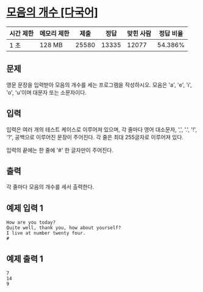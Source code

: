 # [모음의 개수 [다국어]](https://www.acmicpc.net/problem/1264)

| 시간 제한 | 메모리 제한 | 제출 | 정답 | 맞힌 사람 | 정답 비율 |
| --- | --- | --- | --- | --- | --- |
| 1 초 | 128 MB | 25580 | 13335 | 12077 | 54.386% |

## 문제

영문 문장을 입력받아 모음의 개수를 세는 프로그램을 작성하시오. 모음은 'a', 'e', 'i', 'o', 'u'이며 대문자 또는 소문자이다.

## 입력

입력은 여러 개의 테스트 케이스로 이루어져 있으며, 각 줄마다 영어 대소문자, ',', '.', '!', '?', 공백으로 이루어진 문장이 주어진다. 각 줄은 최대 255글자로 이루어져 있다.

입력의 끝에는 한 줄에 '#' 한 글자만이 주어진다.

## 출력

각 줄마다 모음의 개수를 세서 출력한다.

## 예제 입력 1

```
How are you today?
Quite well, thank you, how about yourself?
I live at number twenty four.
#

```

## 예제 출력 1

```
7
14
9
```
